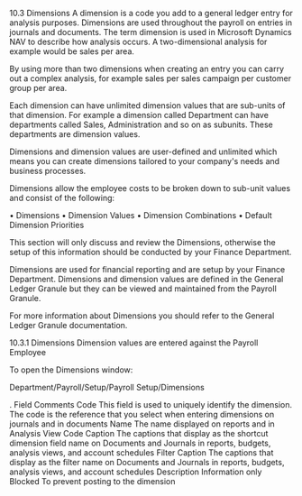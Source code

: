 10.3	Dimensions
A dimension is a code you add to a general ledger entry for analysis purposes. Dimensions are used throughout the payroll on entries in journals and documents. The term dimension is used in Microsoft Dynamics NAV to describe how analysis occurs. A two-dimensional analysis for example would be sales per area. 

By using more than two dimensions when creating an entry you can carry out a complex analysis, for example sales per sales campaign per customer group per area.

Each dimension can have unlimited dimension values that are sub-units of that dimension. For example a dimension called Department can have departments called Sales, Administration and so on as subunits. These departments are dimension values. 

Dimensions and dimension values are user-defined and unlimited which means you can create dimensions tailored to your company's needs and business processes. 

Dimensions allow the employee costs to be broken down to sub-unit values and consist of the following:

•	Dimensions
•	Dimension Values
•	Dimension Combinations
•	Default Dimension Priorities

This section will only discuss and review the Dimensions, otherwise the setup of this information should be conducted by your Finance Department.

Dimensions are used for financial reporting and are setup by your Finance Department.  Dimensions and dimension values are defined in the General Ledger Granule but they can be viewed and maintained from the Payroll Granule.

For more information about Dimensions you should refer to the General Ledger Granule documentation.
 
10.3.1	Dimensions
Dimension values are entered against the Payroll Employee 

To open the Dimensions window:

Department/Payroll/Setup/Payroll Setup/Dimensions
 

.
Field	Comments
Code	This field is used to uniquely identify the dimension. The code is the reference that you select when entering dimensions on journals and in documents
Name	The name displayed on reports and in Analysis View
Code Caption	The captions that display as the shortcut dimension field name on Documents and Journals in reports, budgets, analysis views, and account schedules
Filter Caption	The captions that display as the filter  name on Documents and Journals in reports, budgets, analysis views, and account schedules
Description	Information only
Blocked	To prevent posting to the dimension



 

